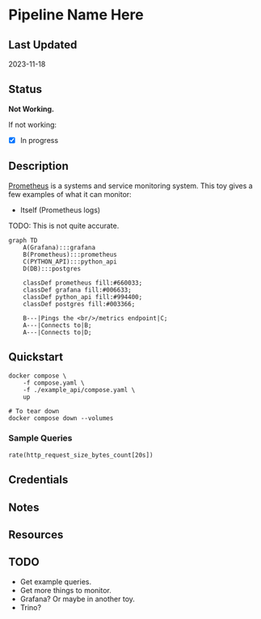 # Pipeline Name Here

## Last Updated

2023-11-18

## Status

**Not Working.**

If not working:

- [x] In progress

## Description

[Prometheus](https://github.com/prometheus/prometheus) is a systems and service monitoring system.  This toy gives a few examples of what it can monitor:

- Itself (Prometheus logs)

TODO: This is not quite accurate.

```mermaid
graph TD
    A(Grafana):::grafana
    B(Prometheus):::prometheus
    C(PYTHON_API):::python_api
    D(DB):::postgres

    classDef prometheus fill:#660033;
    classDef grafana fill:#006633;
    classDef python_api fill:#994400;
    classDef postgres fill:#003366;

    B---|Pings the <br/>/metrics endpoint|C;
    A---|Connects to|B;
    A---|Connects to|D;
```

## Quickstart

```shell
docker compose \
    -f compose.yaml \
    -f ./example_api/compose.yaml \
    up

# To tear down
docker compose down --volumes
```

### Sample Queries

```text
rate(http_request_size_bytes_count[20s])
```

## Credentials

## Notes

## Resources

## TODO

- Get example queries.
- Get more things to monitor.
- Grafana?  Or maybe in another toy.
- Trino?
